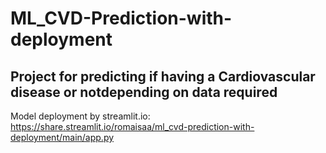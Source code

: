 # ML_CVD-Prediction-with-deployment

## Project for predicting if having a Cardiovascular disease or notdepending on data required <br/>

Model deployment by streamlit.io: <br/>
https://share.streamlit.io/romaisaa/ml_cvd-prediction-with-deployment/main/app.py
